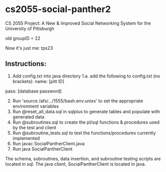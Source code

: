 # cs2055-social-panther2 #
CS 2055 Project: A New & Improved Social Networking System for the University of Pittsburgh

old groupID = 22

Now it's just me: tps23

## Instructions: ##
1. Add config.txt into java directory
	1.a. add the following to config.txt (no brackets):
name: [pitt ID]

pass: [database password]

2. Run 'source /afs/.../1555/bash.env.unixs' to set the appropriate environment variables
3. Run @reset_all_data.sql in sqlplus to generate tables and populate with generated data
4. Run @subroutines.sql to create the pl/sql functions & procedures used by the test and client
5. Run @subroutine_tests.sql to test the functions/procedures currently implemented
6. Run javac SocialPantherClient.java
7. Run java SocialPantherClient

The schema, subroutines, data insertion, and subroutine testing scripts are located in sql.
The java client, SocialPantherClient is located in java.

